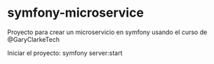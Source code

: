 # symfony-microservice
Proyecto para crear un microservicio en symfony usando el curso de @GaryClarkeTech

Iniciar el proyecto: symfony server:start